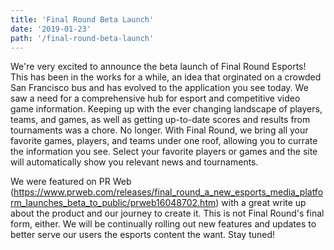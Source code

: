 ```yaml
---
title: 'Final Round Beta Launch'
date: '2019-01-23'
path: '/final-round-beta-launch'
---
```


We're very excited to announce the beta launch of Final Round Esports! This has been in the works for a while, an idea that orginated on a crowded San Francisco bus and has evolved to the application you see today. We saw a need for a comprehensive hub for esport and competitive video game information. Keeping up with the ever changing landscape of players, teams, and games, as well as getting up-to-date scores and results from tournaments was a chore. No longer. With Final Round, we bring all your favorite games, players, and teams under one roof, allowing you to currate the information you see. Select your favorite players or games and the site will automatically show you relevant news and tournaments.

We were featured on PR Web (https://www.prweb.com/releases/final_round_a_new_esports_media_platform_launches_beta_to_public/prweb16048702.htm) with a great write up about the product and our journey to create it. This is not Final Round's final form, either. We will be continually rolling out new features and updates to better serve our users the esports content the want. Stay tuned!
